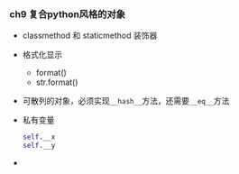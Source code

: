 ### ch9 复合python风格的对象

- classmethod 和 staticmethod 装饰器

- 格式化显示

  - format()
  - str.format()

- 可散列的对象，必须实现`__hash__`方法，还需要`__eq__`方法

- 私有变量

  ```python
  self.__x
  self.__y
  ```

- 
